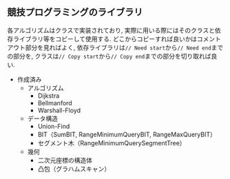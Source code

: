 ## 競技プログラミングのライブラリ

各アルゴリズムはクラスで実装されており, 実際に用いる際にはそのクラスと依存ライブラリ等をコピーして使用する. どこからコピーすれば良いかはコメントアウト部分を見ればよく, 依存ライブラリは`// Need start`から`// Need end`までの部分を, クラスは`// Copy start`から`// Copy end`までの部分を切り取れば良い.

* 作成済み
    * アルゴリズム
        * Dijkstra
        * Bellmanford
        * Warshall-Floyd
    * データ構造
        * Union-Find
        * BIT（SumBIT, RangeMinimumQueryBIT, RangeMaxQueryBIT）
        * セグメント木（RangeMinimumQuerySegmentTree）
    * 幾何
        * 二次元座標の構造体
        * 凸包（グラハムスキャン）